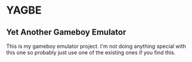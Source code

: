 # YAGBE
## Yet Another Gameboy Emulator

This is my gameboy emulator project. I'm not doing anything special with this one so probably just use one of the existing ones if you find this.
